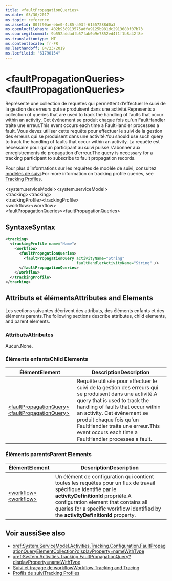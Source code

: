 ```yaml
---
title: <faultPropagationQueries>
ms.date: 03/30/2017
ms.topic: reference
ms.assetid: 00ff90ae-ebe0-4c85-a93f-61557288d0a3
ms.openlocfilehash: 402b938913575adfa9125b981dc2913680f07b73
ms.sourcegitcommit: 9b552addadfb57fab0b9e7852ed4f1f1b8a42f8e
ms.translationtype: MT
ms.contentlocale: fr-FR
ms.lasthandoff: 04/23/2019
ms.locfileid: "61790154"
---
```

# <a name="faultpropagationqueries"></a><span data-ttu-id="18d1e-101">\<faultPropagationQueries></span><span class="sxs-lookup"><span data-stu-id="18d1e-101">\<faultPropagationQueries></span></span>
<span data-ttu-id="18d1e-102">Représente une collection de requêtes qui permettent d’effectuer le suivi de la gestion des erreurs qui se produisent dans une activité.</span><span class="sxs-lookup"><span data-stu-id="18d1e-102">Represents a collection of queries that are used to track the handling of faults that occur within an activity.</span></span>  <span data-ttu-id="18d1e-103">Cet événement se produit chaque fois qu'un FaultHandler traite une erreur.</span><span class="sxs-lookup"><span data-stu-id="18d1e-103">This event occurs each time a FaultHandler processes a fault.</span></span> <span data-ttu-id="18d1e-104">Vous devez utiliser cette requête pour effectuer le suivi de la gestion des erreurs qui se produisent dans une activité.</span><span class="sxs-lookup"><span data-stu-id="18d1e-104">You should use such query to track the handling of faults that occur within an activity.</span></span> <span data-ttu-id="18d1e-105">La requête est nécessaire pour qu'un participant au suivi puisse s'abonner aux enregistrements de propagation d'erreur.</span><span class="sxs-lookup"><span data-stu-id="18d1e-105">The query is necessary for a  tracking participant to subscribe to fault propagation records.</span></span>  
  
 <span data-ttu-id="18d1e-106">Pour plus d’informations sur les requêtes de modèle de suivi, consultez [modèles de suivi](../../../../../docs/framework/windows-workflow-foundation/tracking-profiles.md).</span><span class="sxs-lookup"><span data-stu-id="18d1e-106">For more information on tracking profile queries, see [Tracking Profiles](../../../../../docs/framework/windows-workflow-foundation/tracking-profiles.md).</span></span>  
  
<span data-ttu-id="18d1e-107">\<system.serviceModel></span><span class="sxs-lookup"><span data-stu-id="18d1e-107">\<system.serviceModel></span></span>  
<span data-ttu-id="18d1e-108">\<tracking></span><span class="sxs-lookup"><span data-stu-id="18d1e-108">\<tracking></span></span>  
<span data-ttu-id="18d1e-109">\<trackingProfile></span><span class="sxs-lookup"><span data-stu-id="18d1e-109">\<trackingProfile></span></span>  
<span data-ttu-id="18d1e-110">\<workflow></span><span class="sxs-lookup"><span data-stu-id="18d1e-110">\<workflow></span></span>  
<span data-ttu-id="18d1e-111">\<faultPropagationQueries></span><span class="sxs-lookup"><span data-stu-id="18d1e-111">\<faultPropagationQueries></span></span>  
  
## <a name="syntax"></a><span data-ttu-id="18d1e-112">Syntaxe</span><span class="sxs-lookup"><span data-stu-id="18d1e-112">Syntax</span></span>  
  
```xml  
<tracking>
  <trackingProfile name="Name">
    <workflow>
      <faultPropagationQueries>
        <faultPropagationQuery activityName="String" 
                               faultHandlerActivityName="String" />
      </faultPropagationQueries>
    </workflow>
  </trackingProfile>
</tracking>  
```  
  
## <a name="attributes-and-elements"></a><span data-ttu-id="18d1e-113">Attributs et éléments</span><span class="sxs-lookup"><span data-stu-id="18d1e-113">Attributes and Elements</span></span>  
 <span data-ttu-id="18d1e-114">Les sections suivantes décrivent des attributs, des éléments enfants et des éléments parents.</span><span class="sxs-lookup"><span data-stu-id="18d1e-114">The following sections describe attributes, child elements, and parent elements.</span></span>  
  
### <a name="attributes"></a><span data-ttu-id="18d1e-115">Attributs</span><span class="sxs-lookup"><span data-stu-id="18d1e-115">Attributes</span></span>  
 <span data-ttu-id="18d1e-116">Aucun.</span><span class="sxs-lookup"><span data-stu-id="18d1e-116">None.</span></span>  
  
### <a name="child-elements"></a><span data-ttu-id="18d1e-117">Éléments enfants</span><span class="sxs-lookup"><span data-stu-id="18d1e-117">Child Elements</span></span>  
  
|<span data-ttu-id="18d1e-118">Élément</span><span class="sxs-lookup"><span data-stu-id="18d1e-118">Element</span></span>|<span data-ttu-id="18d1e-119">Description</span><span class="sxs-lookup"><span data-stu-id="18d1e-119">Description</span></span>|  
|-------------|-----------------|  
|[<span data-ttu-id="18d1e-120">\<faultPropagationQuery></span><span class="sxs-lookup"><span data-stu-id="18d1e-120">\<faultPropagationQuery></span></span>](../../../../../docs/framework/configure-apps/file-schema/windows-workflow-foundation/faultpropagationquery.md)|<span data-ttu-id="18d1e-121">Requête utilisée pour effectuer le suivi de la gestion des erreurs qui se produisent dans une activité.</span><span class="sxs-lookup"><span data-stu-id="18d1e-121">A query that is used to track the handling of faults that occur within an activity.</span></span>  <span data-ttu-id="18d1e-122">Cet événement se produit chaque fois qu'un FaultHandler traite une erreur.</span><span class="sxs-lookup"><span data-stu-id="18d1e-122">This event occurs each time a FaultHandler processes a fault.</span></span>|  
  
### <a name="parent-elements"></a><span data-ttu-id="18d1e-123">Éléments parents</span><span class="sxs-lookup"><span data-stu-id="18d1e-123">Parent Elements</span></span>  
  
|<span data-ttu-id="18d1e-124">Élément</span><span class="sxs-lookup"><span data-stu-id="18d1e-124">Element</span></span>|<span data-ttu-id="18d1e-125">Description</span><span class="sxs-lookup"><span data-stu-id="18d1e-125">Description</span></span>|  
|-------------|-----------------|  
|[<span data-ttu-id="18d1e-126">\<workflow></span><span class="sxs-lookup"><span data-stu-id="18d1e-126">\<workflow></span></span>](../../../../../docs/framework/configure-apps/file-schema/windows-workflow-foundation/workflow.md)|<span data-ttu-id="18d1e-127">Un élément de configuration qui contient toutes les requêtes pour un flux de travail spécifique identifié par le **activityDefinitionId** propriété.</span><span class="sxs-lookup"><span data-stu-id="18d1e-127">A configuration element that contains all queries for a specific workflow identified by the **activityDefinitionId** property.</span></span>|  
  
## <a name="see-also"></a><span data-ttu-id="18d1e-128">Voir aussi</span><span class="sxs-lookup"><span data-stu-id="18d1e-128">See also</span></span>

- <xref:System.ServiceModel.Activities.Tracking.Configuration.FaultPropagationQueryElementCollection?displayProperty=nameWithType>
- <xref:System.Activities.Tracking.FaultPropagationQuery?displayProperty=nameWithType>
- [<span data-ttu-id="18d1e-129">Suivi et traçage de workflow</span><span class="sxs-lookup"><span data-stu-id="18d1e-129">Workflow Tracking and Tracing</span></span>](../../../../../docs/framework/windows-workflow-foundation/workflow-tracking-and-tracing.md)
- [<span data-ttu-id="18d1e-130">Profils de suivi</span><span class="sxs-lookup"><span data-stu-id="18d1e-130">Tracking Profiles</span></span>](../../../../../docs/framework/windows-workflow-foundation/tracking-profiles.md)
